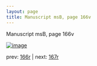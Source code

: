 ```yaml
---
layout: page
title: Manuscript msB, page 166v
---
```


Manuscript msB, page 166v

[![image](http://www.homermultitext.org/iipsrv?OBJ=IIP,1.0&FIF=/project/homer/pyramidal/deepzoom/hmt/vbbifolio/v1/vb_166v_167r.tif&WID=100&CVT=JPEG)](http://www.homermultitext.org/ict2/?urn=urn:cite2:hmt:vbbifolio.v1:vb_166v_167r)

prev:  [166r](../166r) | next:  [167r](../167r)

